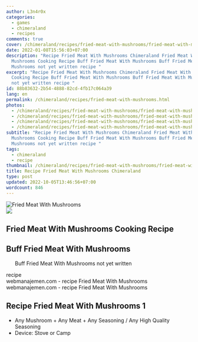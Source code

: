```yaml
---
author: L3n4r0x
categories:
  - games
  - chimeraland
  - recipes
comments: true
cover: /chimeraland/recipes/fried-meat-with-mushrooms/fried-meat-with-mushrooms.webp
date: 2022-01-08T15:56:03+07:00
description: "Recipe Fried Meat With Mushrooms Chimeraland Fried Meat With
  Mushrooms Cooking Recipe Buff Fried Meat With Mushrooms Buff Fried Meat With
  Mushrooms not yet written recipe "
excerpt: "Recipe Fried Meat With Mushrooms Chimeraland Fried Meat With Mushrooms
  Cooking Recipe Buff Fried Meat With Mushrooms Buff Fried Meat With Mushrooms
  not yet written recipe "
id: 88b83632-2b54-4888-82cd-4fb17c064a39
lang: en
permalink: /chimeraland/recipes/fried-meat-with-mushrooms.html
photos:
  - /chimeraland/recipes/fried-meat-with-mushrooms/fried-meat-with-mushrooms.webp
  - /chimeraland/recipes/fried-meat-with-mushrooms/fried-meat-with-mushrooms-name.webp
  - /chimeraland/recipes/fried-meat-with-mushrooms/fried-meat-with-mushrooms-icon.webp
  - /chimeraland/recipes/fried-meat-with-mushrooms/fried-meat-with-mushrooms-material.webp
subtitle: "Recipe Fried Meat With Mushrooms Chimeraland Fried Meat With
  Mushrooms Cooking Recipe Buff Fried Meat With Mushrooms Buff Fried Meat With
  Mushrooms not yet written recipe "
tags:
  - chimeraland
  - recipe
thumbnail: /chimeraland/recipes/fried-meat-with-mushrooms/fried-meat-with-mushrooms.webp
title: Recipe Fried Meat With Mushrooms Chimeraland
type: post
updated: 2022-10-05T13:46:56+07:00
wordcount: 846
---
```


<link
  rel="stylesheet"
  href="https://rawcdn.githack.com/dimaslanjaka/Web-Manajemen/870a349/css/bootstrap-5-3-0-alpha3-wrapper.css"
/>
<section id="bootstrap-wrapper">
  <div data-bs-theme="dark">
    <div class="card mb-2">
      <div class="card-body">
        <div class="row g-0">
          <div class="col-sm-4 position-relative mb-2">
            <img
              src="https://www.webmanajemen.com/chimeraland/recipes/fried-meat-with-mushrooms/fried-meat-with-mushrooms-material.webp"
              class="card-img fit-cover w-100 h-100"
              alt="Fried Meat With Mushrooms"
              data-fancybox="true"
            />
          </div>
          <div class="col-sm-8 mb-2">
            <div class="card-body">
              <div class="d-flex flex-row align-items-center mb-3">
                <img
                  class="d-inline-block me-2"
                  src="https://www.webmanajemen.com/chimeraland/recipes/fried-meat-with-mushrooms/fried-meat-with-mushrooms-icon.webp"
                  width="auto"
                  height="auto"
                  style="vertical-align: middle"
                />
                <h2 class="fs-5">Fried Meat With Mushrooms Cooking Recipe</h2>
              </div>
              <h2 class="card-title fs-5">Buff Fried Meat With Mushrooms</h2>
              <div class="card-text">
                <ul>
                  Buff Fried Meat With Mushrooms not yet written
                </ul>
              </div>
              <span class="badge rounded-pill">recipe</span>
            </div>
            <div class="card-footer text-end text-muted mt-auto">
              webmanajemen.com - recipe Fried Meat With Mushrooms
            </div>
          </div>
        </div>
      </div>
      <div class="card-footer text-end text-muted">
        webmanajemen.com - recipe Fried Meat With Mushrooms
      </div>
    </div>
    <div class="row mb-2">
      <div class="col-12 col-lg-6 recipe-item mb-2">
        <div class="card">
          <div class="card-body">
            <h2 class="card-title fs-5">Recipe Fried Meat With Mushrooms 1</h2>
            <div class="card-text">
              <ul>
                <li>
                  Any Mushroom<span> + </span>Any Meat<span> + </span>Any
                  Seasoning<span> / </span>Any High Quality Seasoning
                </li>
                <li>Device: Stove or Camp</li>
              </ul>
            </div>
          </div>
        </div>
      </div>
    </div>
  </div>
</section>